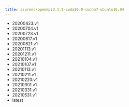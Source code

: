 ```yaml
---
title: azureml/openmpi3.1.2-cuda10.0-cudnn7-ubuntu16.04
---
```

- 20200423.v1
- 20200704.v1
- 20200723.v1
- 20200817.v1
- 20200821.v1
- 20201113.v1
- 20201211.v1
- 20210104.v1
- 20210107.v1
- 20210113.v1
- 20210211.v1
- 20210220.v1
- 20210301.v1
- 20210331.v1
- 20210531.v1
- latest
